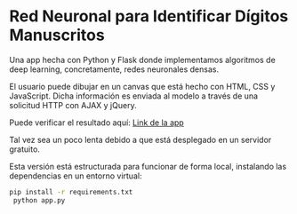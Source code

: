 
# Red Neuronal para Identificar Dígitos Manuscritos

Una app hecha con Python y Flask donde implementamos algoritmos de deep learning, concretamente, redes neuronales densas.

El usuario puede dibujar en un canvas que está hecho con HTML, CSS y JavaScript. Dicha información es enviada al modelo a través de una solicitud HTTP con AJAX y jQuery.

Puede verificar el resultado aquí: [Link de la app](https://red-neuronal-digitos-dan.onrender.com/)

Tal vez sea un poco lenta debido a que está desplegado en un servidor gratuito.

Esta versión está estructurada para funcionar de forma local, instalando las dependencias en un entorno virtual:

```bash
pip install -r requirements.txt
 python app.py



